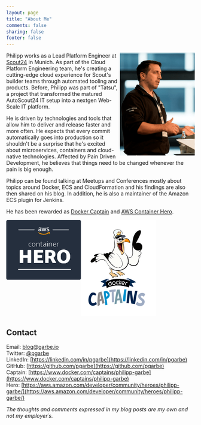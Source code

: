```yaml
---
layout: page
title: "About Me"
comments: false
sharing: false
footer: false
---
```


<img src="/assets/philipp.png" alt="Philipp Garbe" style="float: right; width: 200px;"/>

Philipp works as a Lead Platform Engineer at [Scout24](https://scout24.com) in Munich. As part of the Cloud Platform Engineering team, he's creating a cutting-edge cloud experience for Scout's builder teams through automated tooling and products. Before, Philipp was part of "Tatsu", a project that transformed the matured AutoScout24 IT setup into a nextgen Web-Scale IT platform. 

He is driven by technologies and tools that allow him to deliver and release faster and more often. He expects that every commit automatically goes into production so it shouldn't be a surprise that he's excited about microservices, containers and cloud-native technologies. Affected by Pain Driven Development, he believes that things need to be changed whenever the pain is big enough.

Philipp can be found talking at Meetups and Conferences mostly about topics around Docker, ECS and CloudFormation and his findings are also then shared on his blog. In addition, he is also a maintainer of the Amazon ECS plugin for Jenkins.

He has been rewarded as [Docker Captain](https://www.docker.com/community/docker-captains) and [AWS Container Hero](https://aws.amazon.com/developer/community/heroes/philipp-garbe/).

<div style="display:inline-block">
<img src="/assets/hero.png" alt="AWS Container Hero" style="float: left; width: 200px;"/>
<img src="/assets/captain.png" alt="Docker Captain" style="float: left; width: 200px;"/>
</div>

## Contact
Email: [blog@garbe.io](mailto:blog@garbe.io)  
Twitter: [@pgarbe](https://twitter.com/pgarbe)  
LinkedIn: [https://linkedin.com/in/pgarbe](https://linkedin.com/in/pgarbe)  
GitHub: [https://github.com/pgarbe](https://github.com/pgarbe)  
Captain: [https://www.docker.com/captains/philipp-garbe](https://www.docker.com/captains/philipp-garbe)  
Hero: [https://aws.amazon.com/developer/community/heroes/philipp-garbe/](https://aws.amazon.com/developer/community/heroes/philipp-garbe/)  

*The thoughts and comments expressed in my blog posts are my own and not my employer´s.*
